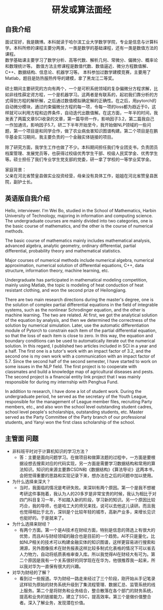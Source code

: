 # <center> 研发或算法面经 </center>

## 自我介绍
面试官好，我是魏博。本科就读于哈尔滨工业大学数学学院，专业是信息与计算科学。本科所修的课程主要分两类，一类是数学的基础课程，还有一类是数值方法的课程。  
数学基础课主要学习了数学分析、高等代数、解析几何、常微分、偏微分、概率论和数理统计等。
数值方法主修课程是数值代数、数值逼近、微分方程数值解、C++、数据结构、信息论、机器学习等。
本科参加过数学建模竞赛，主要用了Matlab，题目是防热服热传导的建模，拿了黑龙江二等奖。

硕士期间主要研究的方向有两个，一个是可积系统领域的复杂偏微分方程求解，比如非线性薛定谔方程，一个是机器学习。这两者是有联系的，起初我们靠分析的方式得到方程的解析解，之后通过数值模拟确定解的正确性。在之后，用pytorch的自动微分模块，通过约束偏微分方程的每一项，令每一项的loss都为趋近于0，这样就可以利用方程和边界条件，自动迭代出数值解。在这方面，一年半的时间，我发表了两篇文章SCI收录的文章，第一篇导师一作，影响因子3.2，第二篇我自己一作加通讯，影响因子5.7。研二下半年开始至今，我开始做NLP领域的一些问题，第一个项目是和同学合作，做了农业病虫害知识图谱构建。第二个项目是在鹏华基金实习期间，我主要负责的一个金融实体链接的项目。

除了研究方面，我学生工作也做了不少。本科期间担任我们专业团支书，负责团员档案管理、发展党员等，也获得过校级优秀学生干部、校级人民奖学金、优秀学生等。硕士担任了我们专业学生党支部的党委，研一拿了学校的一等学业奖学金。

家庭背景：  
父亲在河北省赞皇县做实业投资经营，母亲没有具体工作，姐姐在河北省赞皇县医院，副护士长。

## 英语版自我介绍
Hello, interviewer. I'm Wei Bo, studied in the School of Mathematics, Harbin University of Technology, majoring in information and computing science. The undergraduate courses are mainly divided into two categories, one is the basic course of mathematics, and the other is the course of numerical methods.

The basic course of mathematics mainly includes mathematical analysis, advanced algebra, analytic geometry, ordinary differential, partial differential, probability theory and mathematical statistics.

Major courses of numerical methods include numerical algebra, numerical approximation, numerical solution of differential equations, C++, data structure, information theory, machine learning, etc.

Undergraduate has participated in mathematical modeling competition, mainly using Matlab, the topic is modeling of heat conduction of heat resistant clothing, and won the second prize of Heilongjiang.

There are two main research directions during the master's degree, one is the solution of complex partial differential equations in the field of integrable systems, such as the nonlinear Schrodinger equation, and the other is machine learning. The two are related. At first, we got the analytical solution of the equation by analysis, and then we determined the correctness of the solution by numerical simulation. Later, use the automatic differentiation module of Pytorch to constrain each item of the partial differential equation, so that the loss of each item is close to zero. In this way, the equation and boundary conditions can be used to automatically iterate out the numerical solution. In this regard, I published two articles included in SCI in a year and a half. The first one is a tutor's work with an impact factor of 3.2, and the second one is my own work with a communication with an impact factor of 5.7. Since the second half of the second semester, I have started to work on some issues in the NLP field. The first project is to cooperate with classmates and build a knowledge map of agricultural diseases and pests. The second project is a financial entity link project that I was mainly responsible for during my internship with Penghua Fund.

In addition to research, I have done a lot of student work. During the undergraduate period, he served as the secretary of the Youth League, responsible for the management of League member files, recruiting Party members, etc., and also won the school level outstanding student cadres, school level people's scholarships, outstanding students, etc. Master served as the Party Committee of the Party branch of our professional students, and Yanyi won the first class scholarship of the school.
## 主管面 问题
*  非科班平时对于计算机知识的学习方法？
    * 答：主要是面向问题学习。在做项目和做算法题的过程中，一方面是要根据设想去搜索对应的代码实现，另一方面是需要学习数据结构和常用的算法知识。知识的来源主要靠CSDN和《数据结构》《算法导论》这两本书，会把觉得重要的思路和实现记录下来，想办法在之后的问题中加以使用。
* 为什么选择来深大？
    * 当时，我面临的情况是考研失败。来深圳有两个原因。第一个是我不想被考研这件事拖着，我认为人的20多岁是非常宝贵的时候，我认为相比于对四门科目复习一年，不如踏入新的阶段，学习新的知识。另一个原因比较巧合，我的导师，也是哈工大的师兄来找，说可以去他这儿读研。而且我也觉得相比于北方，深圳是个比较年轻的城市，高新产业多，来增长见识也挺好的。于是就来了。
* 为什么选择来财经？
    * 有两个方面。第一个是AI技术在财经方面，特别是信息的筛选上有很大的优势，而且AI与财经领域的融合也是目前的一个趋势。AI不只是量化，比如NLP相关的技术可以构建金融实体的知识图谱，这样更容易进行搜索和溯源，另外图像技术在财务报表这样比较多制式化表格的情况下可以省去人力物力，自动将纸质表格审查入库。所以我觉得AI在财经大有可为。第二个原因是我有一个关系很好的同学现在在华为，他很推荐我一起来，所以我对华为一直保有很大的兴趣。
* 对华为财经的了解？
    * 看到过一些报道。华为财经一路走来经过了三个阶段，刚开始从手记笔录这样较为原始的财务系统升级到了集流程管理、数据汇总、监管系统的线上服务。第二个是将财务和业务结合，整合散落在各个部门的财务系统，提高和业务的链接能力，建立了SSC，提高效率。第三个是做价值整合者。深入了解业务，发现潜在价值。

